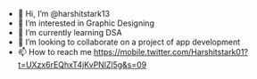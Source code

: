 - 👋 Hi, I’m @harshitstark13
- 👀 I’m interested in Graphic Designing
- 🌱 I’m currently learning DSA
- 💞️ I’m looking to collaborate on a project of app development
- 📫 How to reach me https://mobile.twitter.com/Harshitstark01?t=UXzx6rEQhxT4jKvPNlZl5g&s=09

<!---
harshitstark13/harshitstark13 is a ✨ special ✨ repository because its `README.md` (this file) appears on your GitHub profile.
You can click the Preview link to take a look at your changes.
--->
